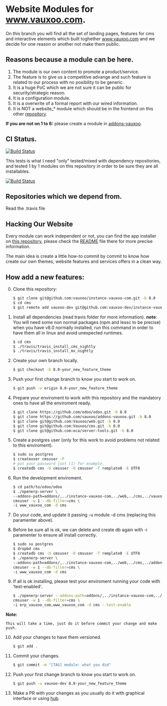 

Website Modules for www.vauxoo.com.
===

On this branch you will find all the set of landing pages, features for cms and interactive elements which built toghether www.vauxoo.com and we decide for one reason or another not make them public.

Reasons because a module can be here.
---

1. The module is our own content to promote a product/service.
2. The feature is to give us a competitive advange and such feature is related to our process with no posibility to be generic.
3. It is a huge PoC which we are not sure it can be public for security/strategic reason.
4. It is a configuration module.
5. It is a overwrite of a formal report with our wired information.
6. It is NOT a website_* module which should be in the frontend on this other [repository](http://github.com/Vauxoo/page).
 
**If you are not on 1 to 6:** please create a module in [addons-vauxoo](https://github.com/addons-vauxoo).

CI Status.
---

[![Build Status](http://runbot.odoo.com/logo.png)](http://runbot.vauxoo.com/runbot/team/vauxoo-20#64)


This tests is what I need "only" tested/mixed with dependency repositories, and tested 1 by 1 modules on this repository in order to be sure they are all installables.


[![Build Status](https://magnum.travis-ci.com/Vauxoo/instance.svg?token=VAty1EWicYm2yKQxZptp&branch=8.0)](https://magnum.travis-ci.com/Vauxoo/instance)


Repositories which we depend from.
---

Read the .travis file

Hacking Our Website
---

Every module can work independent or not, you can find the app installer on [this repository](https://github.com/vauxoo/instance-vauxoo-com),
please check the [README](https://github.com/vauxoo/instance-vauxoo-com/blob/master/README.md) file there for more precise information.

The main idea is create a little how-to commit by commit to know how create our own themes, website features and services offers in a clean way.

How add a new features:
---

0. Clone this repository:

    ```bash
    $ git clone git@github.com:vauxoo/instance-vauxoo-com.git -b 8.0
    $ cd cms
    $ git remote add vauxoo-dev git@github.com:vauxoo-dev/instance-vauxoo-com.git # << to push your changes
    ```

1. Install all dependencies (read travis folder for more information). **note**: You will need some non normal packages (npm and lessc to be precise) when you have v8.0 normally installed, run this command in order to have them all in linux and avoid unexpected runtimes.

    ```bash
    $ cd cms
    $ ./travis/travis_install_cms_nightly
    $ ./travis/travis_install_mx_nightly
    ```

2. Create your own branch locally.

    ```bash
    $ git checkout -b 8.0-your_new_feature_theme
    ```

3. Push your first change branch to know you start to work on.

    ```bash
    $ git push -u origin 8.0-your_new_feature_theme
    ```

4. Prepare your enviroment to work with this repository and the mandatory ones to have all the enviroment ready.

    ```bash
    $ git clone https://github.com/odoo/odoo.git -b 8.0
    $ git clone https://github.com/vauxoo/addons-vauxoo.git -b 8.0
    $ git clone git@github.com:Vauxoo/web.git -b 8.0
    $ git clone git@github.com:Vauxoo/cms.git -b 8.0
    $ git clone git@github.com:oca/server-tools.git -b 8.0
    ```

5. Create a postgres user (only for this work to avoid problems not related to this enviroment).

    ```bash
    $ sudo su postgres
    $ createuser cmsuser -P
    # put your password just (1) for example.
    $ createdb cms -U cmsuser -O cmsuser -T remplate0 -E UTF8
    ```

6. Run the development enviroment.

    ```bash
    $ cd path/to/odoo/odoo
    $ ./openerp-server \
    --addons-path=addons/,../instance-vauxoo-com,../web,../cms,../vauxoo-web,../addons-vauxoo,../server-tools -r \
    cmsuser -w 1 --db-filter=cms \
    -i www_vauxoo_com -d cms
    ```

7. Do your code, and update it passing -u module -d cms (replacing this paramenter above).

8. Before be sure all is ok, we can delete and create db again with -i
   paramenter to ensure all install correctly.

    ```bash
    $ sudo su postgres
    $ dropbd cms
    $ createdb cms -U cmsuser -O cmsuser -T remplate0 -E UTF8
    $ ./openerp-server \
    --addons-path=addons/,../instance-vauxoo-com,../web,../cms,../addons-vauxoo,../server-tools -r \
    cmsuser -w 1 --db-filter=cms \
    -i www_vauxoo_com -d cms
    ```

9. If all is ok installing, please test your enviroment running your code with ‘test-enabled’.

    ```bash
    $ ./openerp-server --addons-path=addons/,../instance-vauxoo-com,../cms -r \
    cmsuser -w 1 --db-filter=cms \
    -i erp_vauxoo_com,www_vauxoo_com -d cms --test-enable
    ```

**Note:**

    This will take a time, just do it before commit your change and make push.

10. Add your changes to have them versioned.

    ```bash
    $ git add .
    ```

11. Commit your changes.

    ```bash
    $ git commit -m "[TAG] module: what you did"
    ```

12. Push your first change branch to know you start to work on.

    ```bash
    $ git push -u vauxoo-dev 8.0-your_new_feature_theme
    ```

13. Make a PR with your changes as you usually do it with graphical interface or using [hub](https://github.com/github/hub).

